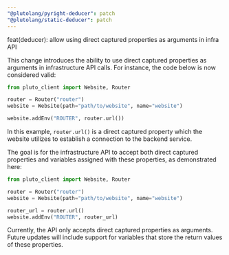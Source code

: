 ```yaml
---
"@plutolang/pyright-deducer": patch
"@plutolang/static-deducer": patch
---
```


feat(deducer): allow using direct captured properties as arguments in infra API

This change introduces the ability to use direct captured properties as arguments in infrastructure API calls. For instance, the code below is now considered valid:

```python
from pluto_client import Website, Router

router = Router("router")
website = Website(path="path/to/website", name="website")

website.addEnv("ROUTER", router.url())
```

In this example, `router.url()` is a direct captured property which the website utilizes to establish a connection to the backend service.

The goal is for the infrastructure API to accept both direct captured properties and variables assigned with these properties, as demonstrated here:

```python
from pluto_client import Website, Router

router = Router("router")
website = Website(path="path/to/website", name="website")

router_url = router.url()
website.addEnv("ROUTER", router_url)
```

Currently, the API only accepts direct captured properties as arguments. Future updates will include support for variables that store the return values of these properties.

